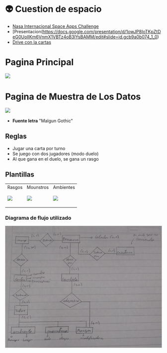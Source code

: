 # 👽 Cuestion de espacio

- [Nasa Internacional Space Apps Challenge](https://2022.spaceappschallenge.org/challenges/2022-challenges/space-biology-superhero/teams/cuestion-de-espacio/project)
- [Presentacion(https://docs.google.com/presentation/d/1owJP8IoTKpZtDeG0UolIKm6VnmX1VBTz4oB3lYsBAMM/edit#slide=id.gcb9a0b074_1_0)
- [Drive con la cartas](https://drive.google.com/drive/folders/1X7Xbgo0IdRu6H7Q1ddaP2kjalD71kC7I)

# Pagina Principal

<a href="https://cuestion-de-espacio.github.io"><img src="https://user-images.githubusercontent.com/55964635/193591347-2626e551-ec42-48f7-90e2-3d21f7bfc808.png"   /></a>

# Pagina de Muestra de Los Datos

<a href="https://cuestion-de-espacio.github.io/Frontend/#/2"><img src="https://user-images.githubusercontent.com/55964635/193590554-320939f3-5eb3-405f-a62f-8e232464ed4f.png"   /></a>

- **Fuente letra** "Malgun Gothic"

## Reglas
- Jugar una carta por turno
- Se juego con dos jugadores (modo duelo)
- Al que gana en el duelo, se gana un rasgo



## Plantillas

<table>
<tr>
<td> Rasgos</td> <td> Mounstros </td><td> Ambientes </td>
</tr><tr><td>

![](https://user-images.githubusercontent.com/55964635/193648922-55f0715a-cee0-47de-8141-6e652f1b28ea.png)

</td><td>

![](https://user-images.githubusercontent.com/55964635/193649016-57cef9fa-cd3c-463c-9a2f-083bc7416175.png)
 
</td><td>

![](https://user-images.githubusercontent.com/55964635/193649459-38b89a79-c7b8-49c2-b603-bd467dba4c60.png)
 
</td></tr></table>

### Diagrama de flujo utilizado
<img src='./profile/img/Diagrama.jpeg'>

